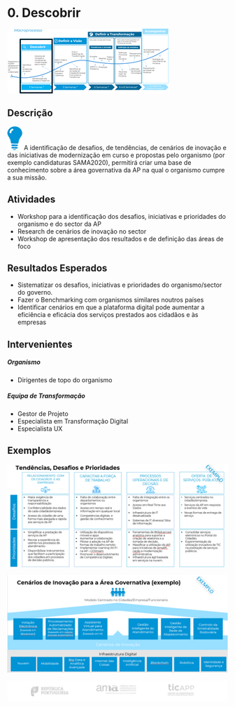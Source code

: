# 0. Descobrir

![Descobrir](images/processo-descobrir.png)

## Descrição

![descobrir](images/descobrir_icon.png)
A identificação de desafios, de tendências, de cenários de inovação e das iniciativas de modernização em curso e propostas pelo organismo (por exemplo candidaturas SAMA2020), permitirá criar uma base de conhecimento sobre a área governativa da AP na qual o organismo cumpre a sua missão. 

## Atividades
* Workshop para a identificação dos desafios, iniciativas e prioridades do organismo e do sector da AP
* Research de cenários de inovação no sector
* Workshop de apresentação dos resultados e de definição das áreas de foco 

## Resultados Esperados
* Sistematizar os desafios, iniciativas e prioridades do organismo/sector do governo.
* Fazer o Benchmarking com organismos similares noutros países
* Identificar cenários em que a plataforma digital pode aumentar a eficiência e eficácia dos serviços prestados aos cidadãos e às empresas

## Intervenientes
##### Organismo
* Dirigentes de topo do organismo

##### Equipa de Transformação
* Gestor de Projeto 
* Especialista em Transformação Digital
* Especialista UX 

## Exemplos
![tendencias](images/tendencias.png)

![](images/cenario_inovacao.png)

![](images/rodape.png)






